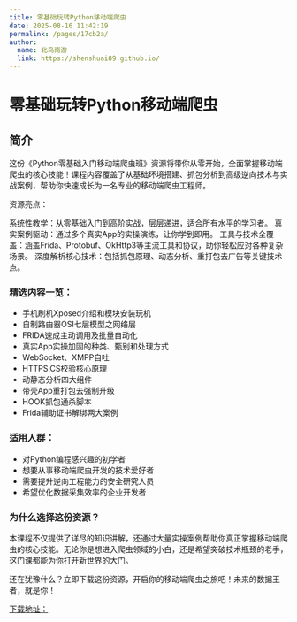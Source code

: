 ```yaml
---
title: 零基础玩转Python移动端爬虫
date: 2025-08-16 11:42:19
permalink: /pages/17cb2a/
author: 
  name: 北鸟南游
  link: https://shenshuai89.github.io/
---
```


# 零基础玩转Python移动端爬虫

## 简介

这份《Python零基础入门移动端爬虫班》资源将带你从零开始，全面掌握移动端爬虫的核心技能！课程内容覆盖了从基础环境搭建、抓包分析到高级逆向技术与实战案例，帮助你快速成长为一名专业的移动端爬虫工程师。

资源亮点：

系统性教学：从零基础入门到高阶实战，层层递进，适合所有水平的学习者。
真实案例驱动：通过多个真实App的实操演练，让你学到即用。
工具与技术全覆盖：涵盖Frida、Protobuf、OkHttp3等主流工具和协议，助你轻松应对各种复杂场景。
深度解析核心技术：包括抓包原理、动态分析、重打包去广告等关键技术点。

### 精选内容一览：

- 手机刷机Xposed介绍和模块安装玩机
- 自制路由器OSI七层模型之网络层
- FRIDA速成主动调用及批量自动化
- 真实App实操加固的种类、甄别和处理方式
- WebSocket、XMPP自吐
- HTTPS.CS校验核心原理
- 动静态分析四大组件
- 带壳App重打包去强制升级
- HOOK抓包通杀脚本
- Frida辅助证书解绑两大案例

### 适用人群：

- 对Python编程感兴趣的初学者
- 想要从事移动端爬虫开发的技术爱好者
- 需要提升逆向工程能力的安全研究人员
- 希望优化数据采集效率的企业开发者

### 为什么选择这份资源？
本课程不仅提供了详尽的知识讲解，还通过大量实操案例帮助你真正掌握移动端爬虫的核心技能。无论你是想进入爬虫领域的小白，还是希望突破技术瓶颈的老手，这门课都能为你打开新世界的大门。

还在犹豫什么？立即下载这份资源，开启你的移动端爬虫之旅吧！未来的数据王者，就是你！

[下载地址：](https://pan.quark.cn/s/9c5c2fbbb737#/list/share)